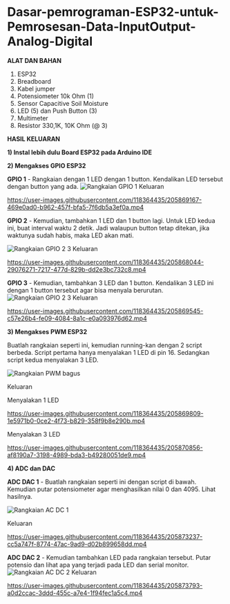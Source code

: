 # Dasar-pemrograman-ESP32-untuk-Pemrosesan-Data-InputOutput-Analog-Digital

**ALAT DAN BAHAN** 
1) ESP32
2) Breadboard
3) Kabel jumper
4) Potensiometer 10k Ohm (1)
5) Sensor Capacitive Soil Moisture
6) LED (5) dan Push Button (3)
7) Multimeter
8) Resistor 330,1K, 10K Ohm (@ 3)


**HASIL KELUARAN**

**1) Instal lebih dulu Board ESP32 pada Arduino IDE**
   
**2) Mengakses GPIO ESP32**
   
   **GPIO 1** - Rangkaian dengan 1 LED dengan 1 button. Kendalikan LED tersebut dengan button yang ada.
   ![Rangkaian GPIO 1](https://user-images.githubusercontent.com/118364435/202907364-93b1d8fe-ef0c-4ca5-b747-8336681c3a26.jpg)
   Keluaran
   

https://user-images.githubusercontent.com/118364435/205869167-469e0ad0-b962-457f-bfa5-7f6db5a3ef0a.mp4


   
   
   **GPIO 2** - Kemudian, tambahkan 1 LED dan 1 button lagi. Untuk LED kedua ini, buat interval waktu 2 detik. Jadi walaupun button tetap ditekan, jika waktunya sudah habis, maka LED akan mati.
  
  ![Rangkaian GPIO 2 3](https://user-images.githubusercontent.com/118364435/202908039-5bc216f7-e389-4927-ada5-3df82135b967.jpg)
   Keluaran
   

https://user-images.githubusercontent.com/118364435/205868044-29076271-7217-477d-829b-dd2e3bc732c8.mp4



   
   **GPIO 3** - Kemudian, tambahkan 3 LED dan 1 button. Kendalikan 3 LED ini dengan 1 button tersebut agar bisa menyala berurutan.
   ![Rangkaian GPIO 2 3](https://user-images.githubusercontent.com/118364435/202908300-b8061740-f844-459d-b440-590476ca890d.jpg)
   Keluaran
   

https://user-images.githubusercontent.com/118364435/205869545-c57e26b4-fe09-4084-8a1c-e0a093976d62.mp4




**3) Mengakses PWM ESP32**

   Buatlah rangkaian seperti ini, kemudian running-kan dengan 2 script berbeda. Script pertama hanya menyalakan 1 LED di pin 16. Sedangkan script kedua menyalakan 3 LED.
  
  ![Rangkaian PWM bagus](https://user-images.githubusercontent.com/118364435/205859442-56672138-7966-4ecb-8b66-bf2c540bc114.PNG) 
  
  Keluaran
   
   Menyalakan 1 LED
   

https://user-images.githubusercontent.com/118364435/205869809-1e5971b0-0ce2-4f73-b829-358f9b8e290b.mp4


   

   Menyalakan 3 LED
   

https://user-images.githubusercontent.com/118364435/205870856-af8190a7-3198-4989-bda3-b49280051de9.mp4




**4) ADC dan DAC**

   **ADC DAC 1** - Buatlah rangkaian seperti ini dengan script di bawah. Kemudian putar potensiometer agar menghasilkan nilai 0 dan 4095. Lihat hasilnya.
   
   ![Rangkaian AC DC 1](https://user-images.githubusercontent.com/118364435/202908739-bf61a76a-6088-48c5-8784-ae12fc1c5f54.jpg)
   
   Keluaran
   

https://user-images.githubusercontent.com/118364435/205873237-cc5a747f-8774-47ac-9ad9-d02b899658dd.mp4




   **ADC DAC 2** - Kemudian tambahkan LED pada rangkaian tersebut. Putar potensio dan lihat apa yang terjadi pada LED dan serial monitor.
   ![Rangkaian AC DC 2](https://user-images.githubusercontent.com/118364435/202908811-c60a98cb-611e-4486-8671-2c14c4bee06b.jpg)
   Keluaran
   

https://user-images.githubusercontent.com/118364435/205873793-a0d2ccac-3ddd-455c-a7e4-1f94fec1a5c4.mp4


